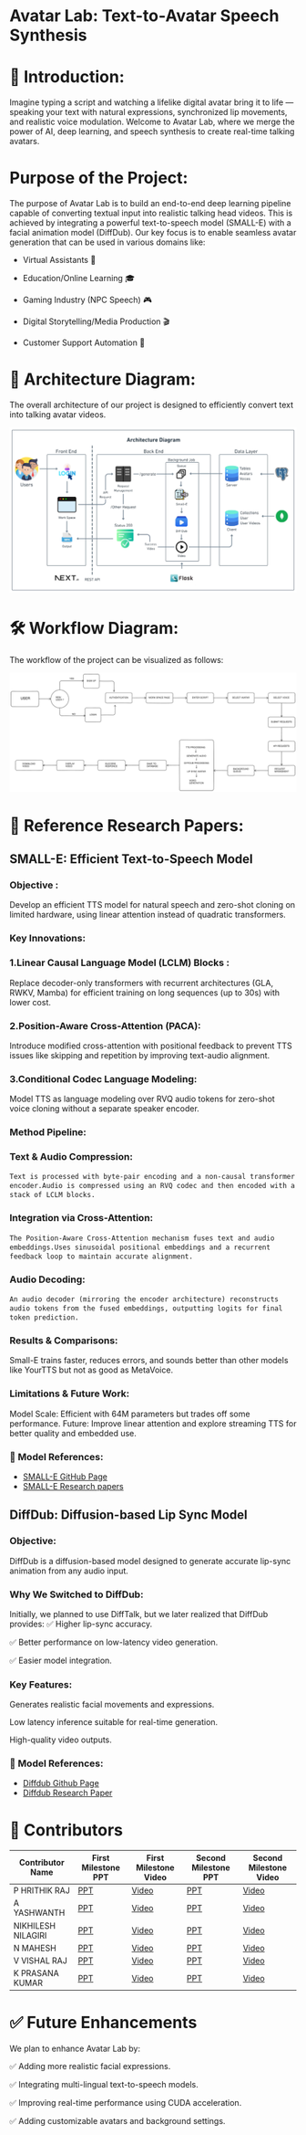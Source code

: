 <p align=center> <h1> Avatar Lab: Text-to-Avatar Speech Synthesis </h1> </p>


# 🚀 Introduction:
Imagine typing a script and watching a lifelike digital avatar bring it to life — speaking your text with natural expressions,
synchronized lip movements, and realistic voice modulation.
Welcome to Avatar Lab, where we merge the power of AI, deep learning, and speech synthesis to create real-time talking avatars.


# Purpose of the Project:
The purpose of Avatar Lab is to build an end-to-end deep learning pipeline capable of converting textual input into realistic talking head videos. This is achieved by integrating a powerful text-to-speech model (SMALL-E) with a facial animation model (DiffDub).
Our key focus is to enable seamless avatar generation that can be used in various domains like:

* Virtual Assistants 🚀

* Education/Online Learning 🎓

* Gaming Industry (NPC Speech) 🎮

* Digital Storytelling/Media Production 🎬

* Customer Support Automation 💬


# 🎨 Architecture Diagram:
The overall architecture of our project is designed to efficiently convert text into talking avatar videos.

![Architecture Diagram](/assets/images/Architecture.png)
# 🛠 Workflow Diagram:

The workflow of the project can be visualized as follows:

![Workflow Diagram](/assets/images/WorkFlow.png)

# 📜 Reference Research Papers:

## SMALL-E: Efficient Text-to-Speech Model
### Objective :
Develop an efficient TTS model for natural speech and zero-shot cloning on limited hardware, using linear attention instead of quadratic transformers.
### Key Innovations:
### 1.Linear Causal Language Model (LCLM) Blocks :
  Replace decoder-only transformers with recurrent architectures (GLA, RWKV, Mamba) for efficient training on long sequences (up to 30s) with lower cost.

### 2.Position-Aware Cross-Attention (PACA):
  Introduce modified cross-attention with positional feedback to prevent TTS issues like skipping and repetition by improving text-audio alignment.

### 3.Conditional Codec Language Modeling:
 Model TTS as language modeling over RVQ audio tokens for zero-shot voice cloning without a separate speaker encoder.

### Method Pipeline:
### Text & Audio Compression: 
    Text is processed with byte-pair encoding and a non-causal transformer encoder.Audio is compressed using an RVQ codec and then encoded with a stack of LCLM blocks.
### Integration via Cross-Attention:
    The Position-Aware Cross-Attention mechanism fuses text and audio embeddings.Uses sinusoidal positional embeddings and a recurrent feedback loop to maintain accurate alignment.
### Audio Decoding:
    An audio decoder (mirroring the encoder architecture) reconstructs audio tokens from the fused embeddings, outputting logits for final token prediction.

### Results & Comparisons:
Small-E trains faster, reduces errors, and sounds better than other models like YourTTS but not as good as MetaVoice.

### Limitations & Future Work:
Model Scale: Efficient with 64M parameters but trades off some performance.
Future: Improve linear attention and explore streaming TTS for better quality and embedded use.

### 📁 Model References:
- [SMALL-E GitHub Page](https://github.com/theodorblackbird/lina-speech)
- [SMALL-E Research papers](https://arxiv.org/pdf/2406.04467)

## DiffDub: Diffusion-based Lip Sync Model
### Objective:
DiffDub is a diffusion-based model designed to generate accurate lip-sync animation from any audio input.
### Why We Switched to DiffDub:
Initially, we planned to use DiffTalk, but we later realized that DiffDub provides:
✅ Higher lip-sync accuracy.

✅ Better performance on low-latency video generation.

✅ Easier model integration.

### Key Features:
Generates realistic facial movements and expressions.

Low latency inference suitable for real-time generation.

High-quality video outputs.

### 📁 Model References:
- [Diffdub Github Page](https://github.com/liutaocode/DiffDub)
- [Diffdub Research Paper](https://arxiv.org/pdf/2311.01811)

# 👥 Contributors

| Contributor Name | First Milestone PPT | First Milestone Video | Second Milestone PPT | Second Milestone Video |
|------------------|--------------------|-----------------------|----------------------|------------------------|
| P HRITHIK RAJ | [PPT](/assets/presentations/HRITHIK/MileStone1.pdf) | [Video](https://youtu.be/-5II5I0m4bY) | [PPT](/assets/presentations/HRITHIK/MileStone2.pdf) | [Video](https://youtu.be/cqQ-ZUpZ1sQ) |
| A YASHWANTH | [PPT](/assets/presentations/YASHWANTH/MileStone1.pdf) | [Video](https://youtu.be/FT2L9GiezVY) | [PPT](/assets/presentations/YASHWANTH/MileStone2.pdf) | [Video](https://youtu.be/Oe95BvaxvAg?si=0ZrNcNjhkN1MfKZP )|
| NIKHILESH NILAGIRI | [PPT](/assets/presentations/NIKHILESH/MileStone1.pdf) | [Video](https://youtu.be/lFoVxP5mgVU) | [PPT](/assets/presentations/NIKHILESH/MileStone2.pdf) | [Video]( https://youtu.be/Q-7GzEw8D5s) |
| N MAHESH | [PPT](/assets/presentations/MAHESH/MileStone1.pdf) | [Video](https://youtu.be/wXBeMU6vFlQ) | [PPT](/assets/presentations/MAHESH/MileStone2.pdf) | [Video](https://youtu.be/a1WBLwN1LWs?feature=shared) |
| V VISHAL RAJ | [PPT](/assets/presentations/VISHAL/MileStone1.pdf) | [Video](https://www.youtube.com/watch?v=RifoTDsPQGs) | [PPT](/assets/presentations/VISHAL/MileStone2.pdf) | [Video](https://youtu.be/YLtXlmWXxPE) |
| K PRASANA KUMAR | [PPT](/assets/presentations/PRASANNA/MileStone1.pdf) | [Video](https://www.youtube.com/watch?v=FH7-hDgiRYQ) | [PPT](/assets/presentations/PRASANNA/MileStone2.pdf) | [Video](https://www.youtube.com/watch?v=iKzjnD208Sk) |



# ✅ Future Enhancements
We plan to enhance Avatar Lab by:

✅ Adding more realistic facial expressions.

✅ Integrating multi-lingual text-to-speech models.

✅ Improving real-time performance using CUDA acceleration.

✅ Adding customizable avatars and background settings.




